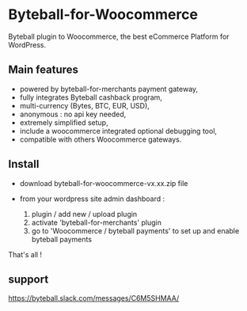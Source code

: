 # Byteball-for-Woocommerce
Byteball plugin to Woocommerce, the best eCommerce Platform for WordPress.

## Main features
- powered by byteball-for-merchants payment gateway,
- fully integrates Byteball cashback program,
- multi-currency (Bytes, BTC, EUR, USD),
- anonymous : no api key needed,
- extremely simplified setup,
- include a woocommerce integrated optional debugging tool,
- compatible with others Woocommerce gateways.

## Install
- download byteball-for-woocommerce-vx.xx.zip file

- from your wordpress site admin dashboard :
    1) plugin / add new / upload plugin
    2) activate 'byteball-for-merchants' plugin
    3) go to 'Woocommerce / byteball payments' to set up and enable byteball payments
   
That's all !

## support
https://byteball.slack.com/messages/C6M5SHMAA/
